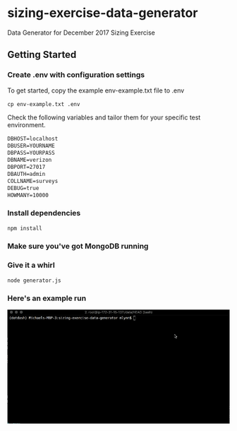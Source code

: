 # sizing-exercise-data-generator
Data Generator for December 2017 Sizing Exercise

## Getting Started
### Create .env with configuration settings
To get started, copy the example env-example.txt file to .env

```
cp env-example.txt .env
```
Check the following variables and tailor them for your specific test environment.

```
DBHOST=localhost
DBUSER=YOURNAME
DBPASS=YOURPASS
DBNAME=verizon
DBPORT=27017
DBAUTH=admin
COLLNAME=surveys
DEBUG=true
HOWMANY=10000
```

### Install dependencies 
```
npm install
```

### Make sure you've got MongoDB running
### Give it a whirl
```
node generator.js
```
### Here's an example run
![Example Run](https://github.com/mrlynn/sizing-exercise-data-generator/blob/master/generator.gif)
